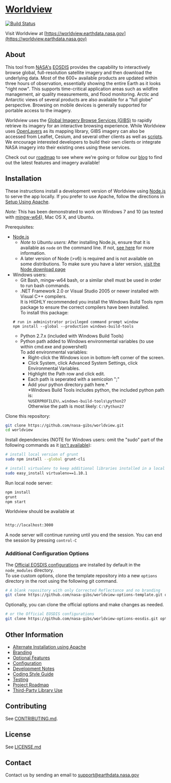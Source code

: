 # [Worldview](https://worldview.earthdata.nasa.gov)

[![Build Status](https://api.travis-ci.org/nasa-gibs/worldview.svg?branch=master)](https://travis-ci.org/nasa-gibs/worldview)

Visit Worldview at
[https://worldview.earthdata.nasa.gov](https://worldview.earthdata.nasa.gov)


## About

This tool from [NASA's](http://nasa.gov) [EOSDIS](https://earthdata.nasa.gov)
provides the capability to interactively browse global, full-resolution
satellite imagery and then download the underlying data. Most of the 600+
available products are updated within three hours of observation, essentially
showing the entire Earth as it looks "right now". This supports time-critical
application areas such as wildfire management, air quality measurements, and
flood monitoring. Arctic and Antarctic views of several products are also
available for a "full globe" perspective. Browsing on mobile devices is
generally supported for portable access to the imagery.

Worldview uses the
[Global Imagery Browse Services (GIBS)](https://earthdata.nasa.gov/gibs) to
rapidly retrieve its imagery for an interactive browsing experience. While
Worldview uses [OpenLayers](http://openlayers.org/) as its mapping library,
GIBS imagery can also be accessed from Leaflet, Cesium, and several other
clients as well as [scripts](https://wiki.earthdata.nasa.gov/display/GIBS/Map+Library+Usage#expand-GDALBasics).
We encourage interested developers to build their own clients or integrate
NASA imagery into their existing ones using these services.

Check out our [roadmap](https://github.com/nasa-gibs/worldview/projects/7)
to see where we're going or follow our [blog](https://wiki.earthdata.nasa.gov/pages/viewrecentblogposts.action?key=GIBS)
to find out the latest features and imagery available!


## Installation

These instructions install a development version of Worldview using [Node.js](https://nodejs.org/)
to serve the app locally.  If you prefer to use Apache, follow the directions in [Setup Using Apache](doc/apache_setup.md).

*Note:* This has been demonstrated to work on Windows 7 and 10 (as tested with [mingw-w64](http://mingw-w64.org/)), Mac OS X, and Ubuntu.

Prerequisites:
- [Node.js](https://nodejs.org/)  
  - *Note to Ubuntu users:* After installing Node.js, ensure that it is available as `node` on the command line.  If not, [see here](https://github.com/nasa-gibs/worldview/issues/249#issuecomment-302172817) for more information.
  - A later version of Node (>v6) is required and is not available on some distributions.  To make sure you have a later version, [visit the Node download page](https://nodejs.org/en/download/)
- Windows users:
  - Git Bash, mingw-w64 bash, or a similar shell must be used in order to run bash commands.
  - .NET Framework 2.0 or Visual Studio 2005 or newer installed with Visual C++ compilers.  
  It is HIGHLY recommended you install the Windows Build Tools npm package to ensure the correct compilers have been installed.  
  To install this package:
  ```
  # run in administrator privileged command prompt window
  npm install --global --production windows-build-tools
  ```
  - Python 2.7.x (included with Windows Build Tools)
  - Python path added to Windows environmental variables (to use within cmd.exe and powershell)  
  To add environmental variables:
    - Right-click the Windows icon in bottom-left corner of the screen.
    - Click System, click Advanced System Settings, click Environmental Variables.
    - Highlight the Path row and click edit.
    - Each path is seperated with a semicolon ";"
    - Add your python directory path here.\*  
   \*Windows Build Tools includes python, the included python path is:  
   `%USERPROFILE%\.windows-build-tools\python27`  
   Otherwise the path is most likely:
   `C:\Python27`


Clone this repository:

```bash
git clone https://github.com/nasa-gibs/worldview.git
cd worldview
```

Install dependencies (NOTE for Windows users: omit the "sudo" part of the following commands as it [isn't available](https://stackoverflow.com/questions/22527668/sudo-command-not-found-on-cygwin)):
```bash
# install local version of grunt
sudo npm install --global grunt-cli
```

```bash
# install virtualenv to keep additional libraries installed in a local directory:
sudo easy_install virtualenv==1.10.1
```

Run local node server:
```bash
npm install
grunt
npm start
```
Worldview should be available at

```bash

http://localhost:3000
```
A node server will continue running until you end the session.
You can end the session by pressing `control-C`


### Additional Configuration Options

The [Official EOSDIS configurations](https://github.com/nasa-gibs/worldview-options-eosdis) are installed by default in the `node_modules` directory.   
To use custom options, clone the template repository into a new `options` directory in the root using the following git command.   

```bash
# A blank repository with only Corrected Reflectance and no branding
git clone https://github.com/nasa-gibs/worldview-options-template.git options
```
Optionally, you can clone the official options and make changes as needed.
```bash
# or the Official EOSDIS configurations
git clone https://github.com/nasa-gibs/worldview-options-eosdis.git options
```

## Other Information

* [Alternate Installation using Apache](doc/apache_setup.md)
* [Branding](doc/branding.md)
* [Optional Features](doc/features.md)
* [Configuration](doc/config.md)
* [Development Notes](doc/developing.md)
* [Coding Style Guide](doc/style_guide.md)
* [Testing](doc/testing.md)
* [Project Roadmap](https://github.com/nasa-gibs/worldview/projects/7)
* [Third-Party Library Use](THIRD_PARTY.md)

## Contributing

See [CONTRIBUTING.md](CONTRIBUTING.md).

## License

See [LICENSE.md](LICENSE.md)

## Contact

Contact us by sending an email to
[support@earthdata.nasa.gov](mailto:support@earthdata.nasa.gov)
